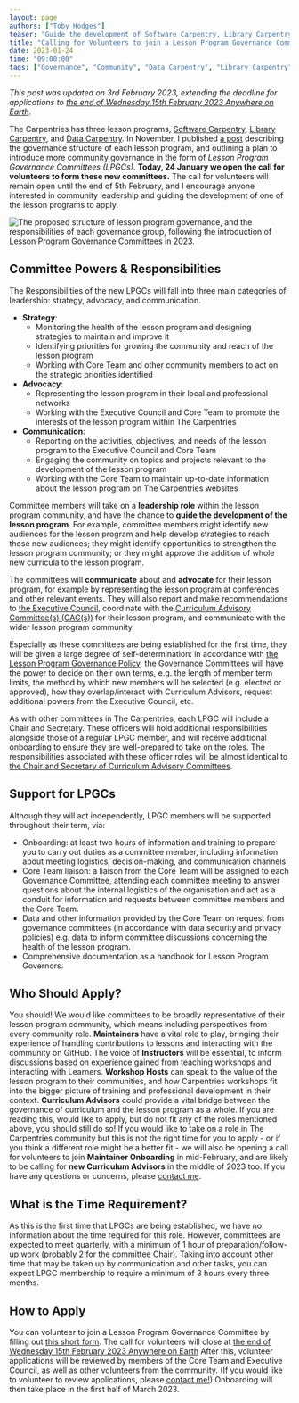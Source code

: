 ```yaml
---
layout: page
authors: ["Toby Hodges"]
teaser: "Guide the development of Software Carpentry, Library Carpentry, or Data Carpentry"
title: "Calling for Volunteers to join a Lesson Program Governance Committee"
date: 2023-01-24
time: "09:00:00"
tags: ["Governance", "Community", "Data Carpentry", "Library Carpentry", "Software Carpentry"]
---
```


_This post was updated on 3rd February 2023, extending the deadline for applications to [the end of Wednesday 15th February 2023 Anywhere on Earth][closing-date]._

The Carpentries has three lesson programs, [Software Carpentry][swc], [Library Carpentry][lc], and [Data Carpentry][dc].
In November, I published [a post][lpgc-planning-post] describing the governance structure of each lesson program, and outlining a plan to 
introduce more community governance in the form of _Lesson Program Governance Committees (LPGCs)_. 
**Today, 24 January we open the call for volunteers to form these new committees.**
The call for volunteers will remain open until the end of 5th February, and I encourage anyone interested in community 
leadership and guiding the development of one of the lesson programs to apply.

![The proposed structure of lesson program governance, and the responsibilities of each governance group, following the 
introduction of Lesson Program Governance Committees in 
2023.](https://codimd.carpentries.org/uploads/upload_4fc77ba3d630790beb4977cc1aac30e5.png)

## Committee Powers & Responsibilities
The Responsibilities of the new LPGCs will fall into three main categories of leadership: strategy, advocacy, and 
communication.

* **Strategy**:
    * Monitoring the health of the lesson program and designing strategies to maintain and improve it
    * Identifying priorities for growing the community and reach of the lesson program
    * Working with Core Team and other community members to act on the strategic priorities identified
* **Advocacy**:
    * Representing the lesson program in their local and professional networks
    * Working with the Executive Council and Core Team to promote the interests of the lesson program within The Carpentries
* **Communication**:
    * Reporting on the activities, objectives, and needs of the lesson program to the Executive Council and Core Team
    * Engaging the community on topics and projects relevant to the development of the lesson program
    * Working with the Core Team to maintain up-to-date information about the lesson program on The Carpentries websites

Committee members will take on a **leadership role** within the lesson program community, and have the chance to **guide the 
development of the lesson program**. For example, committee members might identify new audiences for the lesson program and 
help develop strategies to reach those new audiences; they might identify opportunities to strengthen the lesson program 
community; or they might approve the addition of whole new curricula to the lesson program.

The committees will **communicate** about and **advocate** for their lesson program, for example by representing the lesson 
program at conferences and other relevant events. They will also report and make recommendations to [the Executive 
Council][exco], coordinate with the [Curriculum Advisory Committee(s) (CAC(s))][cac] for their lesson program, and 
communicate with the wider lesson program community.

Especially as these committees are being established for the first time, they will be given a large degree of 
self-determination: in accordance with [the Lesson Program Governance Policy][lp-policy], the Governance Committees will 
have the power to decide on their own terms, e.g. the length of member term limits, the method by which new members will be 
selected (e.g. elected or approved), how they overlap/interact with Curriculum Advisors, request additional powers from the 
Executive Council, etc.

As with other committees in The Carpentries, each LPGC will include a Chair and Secretary. These officers will hold 
additional responsibilities alongside those of a regular LPGC member, and will receive additional onboarding to ensure they 
are well-prepared to take on the roles. The responsibilities associated with these officer roles will be almost identical to 
[the Chair and Secretary of Curriculum Advisory Committees][cac-officers].

## Support for LPGCs
Although they will act independently, LPGC members will be supported throughout their term, via:

- Onboarding: at least two hours of information and training to prepare you to carry out duties as a committee member, 
including information about meeting logistics, decision-making, and communication channels.
- Core Team liaison: a liaison from the Core Team will be assigned to each Governance Committee, attending each committee 
meeting to answer questions about the internal logistics of the organisation and act as a conduit for information and 
requests between committee members and the Core Team.
- Data and other information provided by the Core Team on request from governance committees (in accordance with data 
security and privacy policies) e.g. data to inform committee discussions concerning the health of the lesson program.
- Comprehensive documentation as a handbook for Lesson Program Governors.

## Who Should Apply?
You should!
We would like committees to be broadly representative of their lesson program community, which means including perspectives 
from every community role. 
**Maintainers** have a vital role to play, bringing their experience of handling contributions to lessons and interacting 
with the community on GitHub. 
The voice of **Instructors** will be essential, to inform discussions based on experience gained from teaching workshops and 
interacting with Learners. 
**Workshop Hosts** can speak to the value of the lesson program to their communities, and how Carpentries workshops fit into 
the bigger picture of training and professional development in their context. 
**Curriculum Advisors** could provide a vital bridge between the governance of curriculum and the lesson program as a whole.
If you are reading this, would like to apply, but do not fit any of the roles mentioned above, you should still do so! 
If you would like to take on a role in The Carpentries community but this is not the right time for you to apply -
or if you think a different role might be a better fit -
we will also be opening a call for volunteers to join **Maintainer Onboarding** in mid-February,
and are likely to be calling for **new Curriculum Advisors** in the middle of 2023 too.
If you have any questions or concerns, please [contact me](mailto:tobyhodges@carpentries.org).

## What is the Time Requirement?
As this is the first time that LPGCs are being established, we have no information about the time required for this role. 
However, committees are expected to meet quarterly, with a minimum of 1 hour of preparation/follow-up work (probably 2 for 
the committee Chair).
Taking into account other time that may be taken up by communication and other tasks, you can expect LPGC membership to 
require a minimum of 3 hours every three months.

## How to Apply
You can volunteer to join a Lesson Program Governance Committee by filling out [this short form][volunteer-application].
The call for volunteers will close at [the end of Wednesday 15th February 2023 Anywhere on Earth][closing-date]
After this, volunteer applications will be reviewed by members of the Core Team and Executive Council, as well as other 
volunteers from the community.
(If you would like to volunteer to review applications, please [contact me!](mailto:tobyhodges@carpentries.org))
Onboarding will then take place in the first half of March 2023.

[cac]: https://carpentries.org/curriculum-advisors/
[cac-officers]: https://docs.carpentries.org/topic_folders/lesson_development/curriculum_advisory_committees.html#roles-and-responsibilities
[closing-date]: https://www.timeanddate.com/worldclock/fixedtime.html?msg=LPGC+Call+for+Volunteers+2023+Closes&iso=20230215T2359&p1=3926
[dc]: https://datacarpentry.org/
[exco]: https://carpentries.org/governance/
[lc]: https://librarycarpentry.org/
[lp-policy]: https://docs.carpentries.org/topic_folders/governance/lesson-program-policy.html#lesson-program-governance-policy
[lpgc-planning-post]: https://carpentries.org/blog/2022/11/lesson-program-governance/
[swc]: https://software-carpentry.org/
[volunteer-application]: https://docs.google.com/forms/d/e/1FAIpQLSeTbhWoL8WAL8poIs9KKQ3SwzSLy7s1n7P4uBgzyoFzxn3y6A/viewform?usp=sf_link

